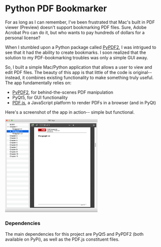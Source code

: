 # Python PDF Bookmarker

For as long as I can remember, I've been frustrated that Mac's built in PDF viewer (Preview) doesn't support bookmarking PDF files. Sure, Adobe Acrobat Pro can do it, but who wants to pay hundreds of dollars for a personal license?

When I stumbled upon a Python package called [PyPDF2](https://pythonhosted.org/PyPDF2/), I was intrigued to see that it had the ability to create bookmarks. I soon realized that the solution to my PDF-bookmarking troubles was only a simple GUI away.

So, I built a simple Mac/Python application that allows a user to view and edit PDF files. The beauty of this app is that little of the code is original-- instead, it combines existing functionality to make something truly useful. The app fundamentally relies on:
* [PyPDF2](https://pythonhosted.org/PyPDF2/), for behind-the-scenes PDF manipulation
* PyQt5, for GUI functionality
* [PDF.js](https://mozilla.github.io/pdf.js/), a JavaScript platform to render PDFs in a browser (and in PyQt)

Here's a screenshot of the app in action-- simple but functional.

<img src="pdfapp.png" width="60%">

### Dependencies

The main dependencies for this project are PyQt5 and PyPDF2 (both available on PyPi), as well as the PDF.js constituent files. 

